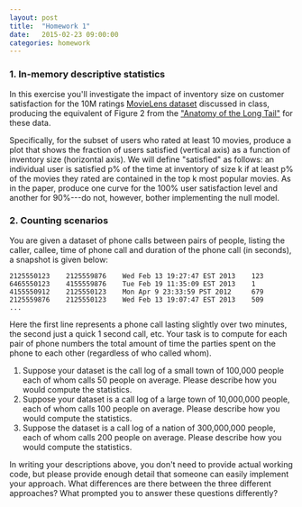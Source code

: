 ```yaml
---
layout: post
title:  "Homework 1"
date:   2015-02-23 09:00:00
categories: homework
---
```


### 1. In-memory descriptive statistics
In this exercise you'll investigate the impact of inventory size on customer satisfaction for the 10M ratings [MovieLens dataset](http://www.grouplens.org/system/files/ml-10m-README.html) discussed in class, producing the equivalent of Figure 2 from the ["Anatomy of the Long Tail"](http://doi.acm.org/10.1145/1718487.1718513}) for these data.

Specifically, for the subset of users who rated at least 10 movies, produce a plot that shows the fraction of users satisfied (vertical axis) as a function of inventory size (horizontal axis).
We will define "satisfied" as follows: an individual user is satisfied p% of the time at inventory of size k if at least p% of the movies they rated are contained in the top k most popular movies.
As in the paper, produce one curve for the 100% user satisfaction level and another for 90%---do not, however, bother implementing the null model.


### 2. Counting scenarios
You are given a dataset of phone calls between pairs of people, listing the caller, callee, time of phone call and duration of the phone call (in seconds), a snapshot is given below:

    2125550123    2125559876    Wed Feb 13 19:27:47 EST 2013    123
    6465550123    4155559876    Tue Feb 19 11:35:09 EST 2013    1
    4155550912    2125550123    Mon Apr 9 23:33:59 PST 2012     679
    2125559876    2125550123    Wed Feb 13 19:07:47 EST 2013    509
    ...

Here the first line represents a phone call lasting slightly over two minutes, the second just a quick 1 second call, etc.
Your task is to compute for each pair of phone numbers the total amount of time the parties spent on the phone to each other (regardless of who called whom).

1. Suppose your dataset is the call log of a small town of 100,000 people each of whom calls 50 people on average. Please describe how you would compute the statistics.
2. Suppose your dataset is a call log of a large town of 10,000,000 people, each of whom calls 100 people on average. Please describe how you would compute the statistics.
3. Suppose the dataset is a call log of a nation of 300,000,000 people, each of whom calls 200 people on average. Please describe how you would compute the statistics.

In writing your descriptions above, you don't need to provide actual working code, but please provide enough detail that someone can easily implement your approach. What differences are there between the three different approaches? What prompted you to answer these questions differently?